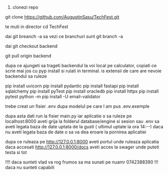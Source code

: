 1. clonezi repo

git clone https://github.com/AugustinSasu/TechFest.git

te muti in director
cd TechFest

dai git breanch -a sa vezi ce branchuri sunt
git branch -a

dai git checkout backend 

git pull origin backend

dupa ce ajungeti sa trageti backendul la voi local pe calculator, copiati ce scrie mai jos cu pyp install
si rulati in terminal. is extensii de care are nevoie backendul sa ruleze

pip install uvicorn
pip install pydantic
pip install fastapi
pip install sqlalchemy
pip install pyTest
pip install oracledb
pip install httpx 
pip install pytest
python -m pip install -U email-validator

trebe creat un fisier .env dupa modelul pe care l am pus .env.exemple

dupa asta dati run la fisier main.py iar aplicatie o sa ruleze pe localhost:8000
aveti grija la folderul database/engine si sesion sau .env sa aveti legata baza de date uptata de la gusti ( ultimul uptate la ora 14:--)
daca nu aveti legata baza de date o sa va dea eroare la pornirea aplicatiei

dupa ce ruleaza pe  http://127.0.0.1:8000 aveti portul unde ruleaza aplicatia daca 
accesati  http://127.0.0.1:8000/docs aveti acces la swager unde puteti testa si tot

!!!! daca sunteti vlad va rog frumos sa ma sunati pe nuamr 0742388390
!!!  daca nu sunteti capabili 

